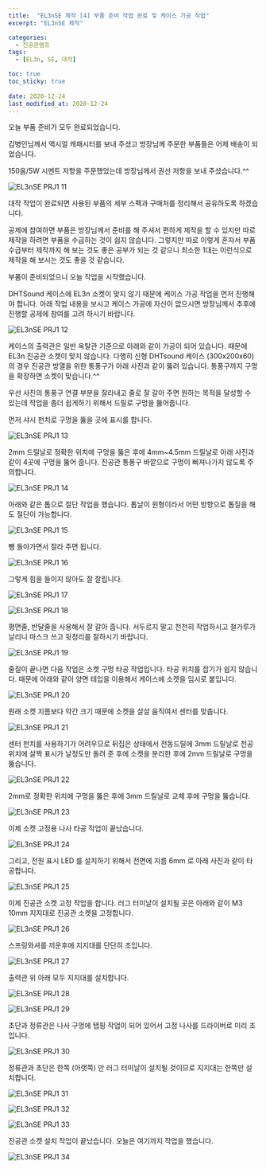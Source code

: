```yaml
---
title:  "EL3nSE 제작 [4] 부품 준비 작업 완료 및 케이스 가공 작업"
excerpt: "EL3nSE 제작"

categories:
  - 진공관앰프
tags:
  - [EL3n, SE, 대작]

toc: true
toc_sticky: true
 
date: 2020-12-24
last_modified_at: 2020-12-24
---
```

오늘 부품 준비가 모두 완료되었습니다.

김병인님께서 액시얼 캐패시터를 보내 주셨고 방장님께 주문한 부품들은 어제 배송이 되었습니다. 

150옴/5W 시멘트 저항을 주문했었는데 방장님께서 권선 저항을 보내 주셨습니다.^^

![EL3nSE PRJ1 11](/assets/images/EL3nSE_PRJ1_11.jpg)

대작 작업이 완료되면 사용된 부품의 세부 스펙과 구매처를 정리해서 공유하도록 하겠습니다. 

공제에 참여하면 부품은 방장님께서 준비를 해 주셔서 편하게 제작을 할 수 있지만 따로 제작을 하려면 부품을 수급하는 것이 쉽지 않습니다. 그렇지만 따로 이렇게 혼자서 부품 수급부터 제작까지 해 보는 것도 좋은 공부가 되는 것 같으니 최소한 1대는 이런식으로 제작을 해 보시는 것도 좋을 것 같습니다.

부품이 준비되었으니 오늘 작업을 시작했습니다.

DHTSound 케이스에 EL3n 소켓이 맞지 않기 때문에 케이스 가공 작업을 먼저 진행해야 합니다. 아래 작업 내용을 보시고 케이스 가공에 자신이 없으시면 방장님께서 추후에 진행할 공제에 참여를 고려 하시기 바랍니다. 

![EL3nSE PRJ1 12](/assets/images/EL3nSE_PRJ1_12.jpg)

케이스의 출력관은 일반 옥탈관 기준으로 아래와 같이 가공이 되어 있습니다. 때문에 EL3n 진공관 소켓이 맞지 않습니다. 다행히 신형 DHTsound 케이스 (300x200x60) 의 경우 진공관 방열을 위한 통풍구가 아래 사진과 같이 뚫려 있습니다. 통풍구까지 구멍을 확장하면 소켓이 맞습니다.^^ 

우선 사진의 통풍구 연결 부분을 잘라내고 줄로 잘 갈아 주면 원하는 목적을 달성할 수 있는데 작업을 좀더 쉽게하기 위해서 드릴로 구멍을 뚫어줍니다.

먼저 샤시 펀치로 구멍을 뚫을 곳에 표시를 합니다.

![EL3nSE PRJ1 13](/assets/images/EL3nSE_PRJ1_13.jpg)

2mm 드릴날로 정확한 위치에 구멍을 뚫은 후에 4mm~4.5mm 드릴날로 아래 사진과 같이 4곳에 구멍을 뚫어 줍니다. 진공관 통풍구 바깥으로 구멍이 삐져나가지 않도록 주의합니다.

![EL3nSE PRJ1 14](/assets/images/EL3nSE_PRJ1_14.jpg)

아래와 같은 톱으로 절단 작업을 했습니다. 톱날이 원형이라서 어떤 방향으로 톱질을 해도 절단이 가능합니다.

![EL3nSE PRJ1 15](/assets/images/EL3nSE_PRJ1_15.jpg)

뺑 돌아가면서 잘라 주면 됩니다. 

![EL3nSE PRJ1 16](/assets/images/EL3nSE_PRJ1_16.jpg)

그렇게 힘을 들이지 않아도 잘 잘립니다.

![EL3nSE PRJ1 17](/assets/images/EL3nSE_PRJ1_17.jpg)

![EL3nSE PRJ1 18](/assets/images/EL3nSE_PRJ1_18.jpg)

평면줄, 반달줄을 사용해서 잘 갈아 줍니다. 서두르지 말고 천천히 작업하시고 철가루가 날리니 마스크 쓰고 뒷정리를 잘하시기 바랍니다.

![EL3nSE PRJ1 19](/assets/images/EL3nSE_PRJ1_19.jpg)

줄질이 끝나면 다음 작업은 소켓 구멍 타공 작업입니다. 타공 위치를 잡기가 쉽지 않습니다. 때문에 아래와 같이 양면 테입을 이용해서 케이스에 소켓을 임시로 붙입니다. 

![EL3nSE PRJ1 20](/assets/images/EL3nSE_PRJ1_20.jpg)

원래 소켓 지름보다 약간 크기 때문에 소켓을 살살 움직여서 센터를 맞춥니다.   

![EL3nSE PRJ1 21](/assets/images/EL3nSE_PRJ1_21.jpg)

센터 펀치를 사용하기가 어려우므로 뒤집은 상태에서 전동드릴에 3mm 드릴날로 천공 위치에 살짝 표시가 날정도만 돌려 준 후에 소켓을 분리한 후에 2mm 드릴날로 구멍을 뚫습니다.

![EL3nSE PRJ1 22](/assets/images/EL3nSE_PRJ1_22.jpg)

2mm로 정확한 위치에 구멍을 뚫은 후에 3mm 드릴날로 교체 후에 구멍을 뚫습니다.

![EL3nSE PRJ1 23](/assets/images/EL3nSE_PRJ1_23.jpg)

이제 소켓 고정용 나사 타공 작업이 끝났습니다.

![EL3nSE PRJ1 24](/assets/images/EL3nSE_PRJ1_24.jpg)

그리고, 전원 표시 LED 를 설치하기 위해서 전면에 지름 6mm 로 아래 사진과 같이 타공합니다. 

![EL3nSE PRJ1 25](/assets/images/EL3nSE_PRJ1_25.jpg)

이제 진공관 소켓 고정 작업을 합니다. 러그 터미날이 설치될 곳은 아래와 같이 M3 10mm 지지대로 진공관 소켓을 고정합니다.

![EL3nSE PRJ1 26](/assets/images/EL3nSE_PRJ1_26.jpg)

스프링와셔를 끼운후에 지지대를 단단히 조입니다.

![EL3nSE PRJ1 27](/assets/images/EL3nSE_PRJ1_27.jpg)

출력관 위 아래 모두 지지대를 설치합니다.

![EL3nSE PRJ1 28](/assets/images/EL3nSE_PRJ1_28.jpg)

![EL3nSE PRJ1 29](/assets/images/EL3nSE_PRJ1_29.jpg)

초단과 정류관은 나사 구멍에 탭핑 작업이 되어 있어서 고정 나사를 드라이버로 미리 조입니다. 

![EL3nSE PRJ1 30](/assets/images/EL3nSE_PRJ1_30.jpg)

정류관과 초단은 한쪽 (아랫쪽) 만 러그 터미날이 설치될 것이므로 지지대는 한쪽만 설치합니다.

![EL3nSE PRJ1 31](/assets/images/EL3nSE_PRJ1_31.jpg)

![EL3nSE PRJ1 32](/assets/images/EL3nSE_PRJ1_32.jpg)

![EL3nSE PRJ1 33](/assets/images/EL3nSE_PRJ1_33.jpg)

진공관 소켓 설치 작업이 끝났습니다. 오늘은 여기까지 작업을 했습니다.

![EL3nSE PRJ1 34](/assets/images/EL3nSE_PRJ1_34.jpg)



